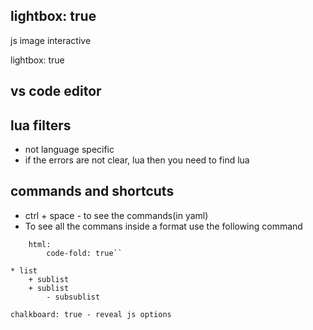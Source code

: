 ## lightbox: true

js image interactive

lightbox: true


## vs code editor

## lua filters
- not language specific
- if the errors are not clear, lua then you need to find lua

## commands and shortcuts

- ctrl + space - to see the commands(in yaml)
-  To see all the commans inside a format use the following command
```format: 
    html:
        code-fold: true``

* list
    + sublist
    + sublist
        - subsublist

chalkboard: true - reveal js options